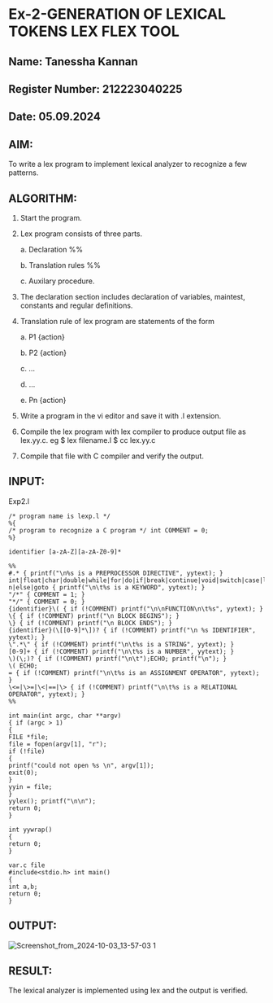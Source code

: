 # Ex-2-GENERATION OF LEXICAL TOKENS LEX FLEX TOOL
## Name: Tanessha Kannan
## Register Number: 212223040225
## Date: 05.09.2024
## AIM:
To write a lex program to implement lexical analyzer to recognize a few patterns.
## ALGORITHM:

1.	Start the program.

2.	Lex program consists of three parts.

     a.	Declaration %%

     b.	Translation rules %%

     c.	Auxilary procedure.

3.	The declaration section includes declaration of variables, maintest, constants and regular definitions.
4.	Translation rule of lex program are statements of the form

    a.	P1 {action}

    b.	P2 {action}

    c.	…

    d.	…

    e.	Pn {action}

5.	Write a program in the vi editor and save it with .l extension.

6.	Compile the lex program with lex compiler to produce output file as lex.yy.c. eg $ lex filename.l $ cc lex.yy.c
7.	Compile that file with C compiler and verify the output.

## INPUT:
Exp2.l
```
/* program name is lexp.l */
%{
/* program to recognize a C program */ int COMMENT = 0;
%}

identifier [a-zA-Z][a-zA-Z0-9]*

%%
#.* { printf("\n%s is a PREPROCESSOR DIRECTIVE", yytext); }
int|float|char|double|while|for|do|if|break|continue|void|switch|case|long|struct|const|typedef|retur n|else|goto { printf("\n\t%s is a KEYWORD", yytext); }
"/*" { COMMENT = 1; }
"*/" { COMMENT = 0; }
{identifier}\( { if (!COMMENT) printf("\n\nFUNCTION\n\t%s", yytext); }
\{ { if (!COMMENT) printf("\n BLOCK BEGINS"); }
\} { if (!COMMENT) printf("\n BLOCK ENDS"); }
{identifier}(\[[0-9]*\])? { if (!COMMENT) printf("\n %s IDENTIFIER", yytext); }
\".*\" { if (!COMMENT) printf("\n\t%s is a STRING", yytext); }
[0-9]+ { if (!COMMENT) printf("\n\t%s is a NUMBER", yytext); }
\)(\;)? { if (!COMMENT) printf("\n\t");ECHO; printf("\n"); }
\( ECHO;
= { if (!COMMENT) printf("\n\t%s is an ASSIGNMENT OPERATOR", yytext); }
\<=|\>=|\<|==|\> { if (!COMMENT) printf("\n\t%s is a RELATIONAL OPERATOR", yytext); }
%%

int main(int argc, char **argv)
{ if (argc > 1)
{
FILE *file;
file = fopen(argv[1], "r");
if (!file)
{
printf("could not open %s \n", argv[1]);
exit(0);
}
yyin = file;
}
yylex(); printf("\n\n");
return 0;
}

int yywrap()
{
return 0;
}

var.c file
#include<stdio.h> int main()
{
int a,b;
return 0;
}
```
## OUTPUT:
![Screenshot_from_2024-10-03_13-57-03 1](https://github.com/user-attachments/assets/9fba631a-de3a-4405-b26c-27445dc81a25)

## RESULT:
The lexical analyzer is implemented using lex and the output is verified.
